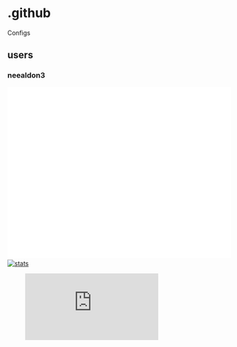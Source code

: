 # .github
Configs
 <!--START_SECTION:activity-->

  <!--END_SECTION:activity-->


## users
### neealdon3
![Metrics](/github-metrics.svg)
[![stats](https://wakatime.com/share/@b7b542fc-a5d1-46f5-844e-a4567ad4cfd4/cd19935c-2cb1-441e-bf98-09acc1bdeb8f.svg)](https://github.com/neealdon3/)
<figure><embed src="https://wakatime.com/share/@b7b542fc-a5d1-46f5-844e-a4567ad4cfd4/cd19935c-2cb1-441e-bf98-09acc1bdeb8f.svg"></embed></figure>
